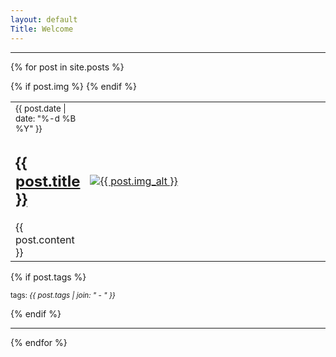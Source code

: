 ```yaml
---
layout: default
Title: Welcome
---
```

<hr/>

{% for post in site.posts %}

<article class='post'>
  <table>
    <tr>
      <td style="border-bottom-style:none">
        <div class="post-date"><small>{{ post.date | date: "%-d %B %Y" }}</small></div>
        <h1 class='post-title'>
          <a href="{{ site.path }}{{ post.url }}">
            {{ post.title }}
          </a>
        </h1>
        {{ post.content }}
      </td>
      {% if post.img %}
      <td  style="border-bottom-style:none" width="450px">
        <a href="{{ post.img_src }}">
          <img src="{{ post.img }}" alt="{{ post.img_alt }}" />
        </a>
      </td>
      {% endif %}
    </tr>
  </table>
</article>

{% if post.tags %}
  <p><small>tags: <em>{{ post.tags | join: "</em> - <em>" }}</em></small></p>
{% endif %}

<hr/>

{% endfor %}
